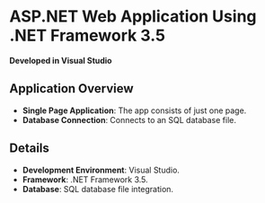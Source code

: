 # ASP.NET Web Application Using .NET Framework 3.5

**Developed in Visual Studio**

## Application Overview

- **Single Page Application**: The app consists of just one page.
- **Database Connection**: Connects to an SQL database file.

## Details

- **Development Environment**: Visual Studio.
- **Framework**: .NET Framework 3.5.
- **Database**: SQL database file integration.

